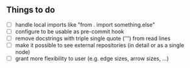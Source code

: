 ## Things to do
- [ ] handle local imports like "from . import something.else"
- [ ] configure to be usable as pre-commit hook
- [ ] remove docstrings with triple single quote (''') from read lines
- [ ] make it possible to see external repositories (in detail or as a single node)
- [ ] grant more flexibility to user (e.g. edge sizes, arrow sizes, ...)
